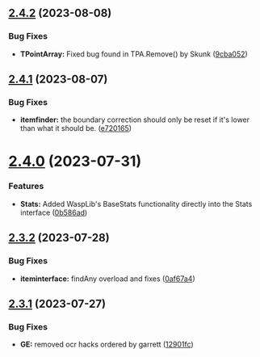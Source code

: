 ## [2.4.2](https://github.com/Torwent/SRL-T/compare/v2.4.1...v2.4.2) (2023-08-08)


### Bug Fixes

* **TPointArray:** Fixed bug found in TPA.Remove() by Skunk ([9cba052](https://github.com/Torwent/SRL-T/commit/9cba052fa0ec2e5f55408335ba8c036fe676cfea))



## [2.4.1](https://github.com/Torwent/SRL-T/compare/v2.4.0...v2.4.1) (2023-08-07)


### Bug Fixes

* **itemfinder:** the boundary correction should only be reset if it's lower than what it should be. ([e720165](https://github.com/Torwent/SRL-T/commit/e7201656284d9ee9dd7e7a7487af22e6b1504225))



# [2.4.0](https://github.com/Torwent/SRL-T/compare/v2.3.2...v2.4.0) (2023-07-31)


### Features

* **Stats:** Added WaspLib's BaseStats functionality directly into the Stats interface ([0b586ad](https://github.com/Torwent/SRL-T/commit/0b586ad9e8abdd511acf7a50d658810a790a8d57))



## [2.3.2](https://github.com/Torwent/SRL-T/compare/v2.3.1...v2.3.2) (2023-07-28)


### Bug Fixes

* **iteminterface:** findAny overload and fixes ([0af67a4](https://github.com/Torwent/SRL-T/commit/0af67a4a8ff33e160bc972f28ad78f65d3043ef3))



## [2.3.1](https://github.com/Torwent/SRL-T/compare/v2.3.0...v2.3.1) (2023-07-27)


### Bug Fixes

* **GE:** removed ocr hacks ordered by garrett ([12901fc](https://github.com/Torwent/SRL-T/commit/12901fcea1e752c6aa399397bde16884e5e8f773))



